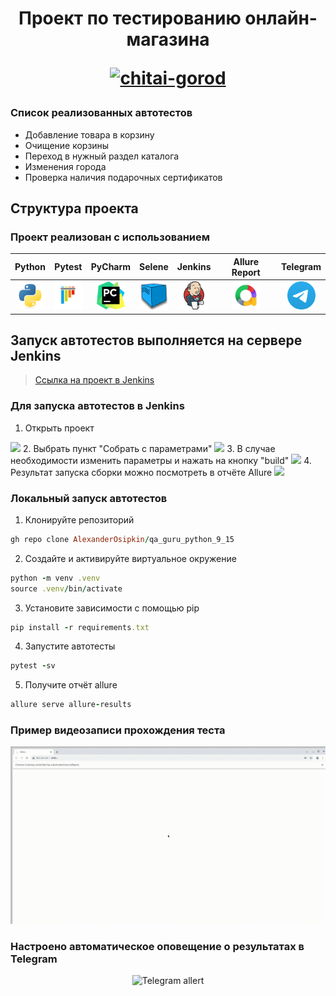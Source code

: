 <h1 align="center">Проект по тестированию онлайн-магазина 
<p align="center">
<a href="https://www.chitai-gorod.ru/" target="_blank">
<img src="https://upload.wikimedia.org/wikipedia/commons/3/3a/%D0%A7%D0%B8%D1%82%D0%B0%D0%B9-%D0%B3%D0%BE%D1%80%D0%BE%D0%B4.jpg" 
alt="chitai-gorod" width="240" height="164"> </a> 
</p></h1>

### Список реализованных автотестов
- Добавление товара в корзину
- Очищение корзины
- Переход в нужный раздел каталога
- Изменения города
- Проверка наличия подарочных сертификатов

## Структура проекта
### Проект реализован с использованием
|                                   Python                                    |                                   Pytest                                    |                                              PyCharm                                              |                                            Selene                                            |                                    Jenkins                                    |                           Allure Report                            |                                Telegram                                 |
|:---------------------------------------------------------------------------:|:---------------------------------------------------------------------------:|:-------------------------------------------------------------------------------------------------:|:--------------------------------------------------------------------------------------------:|:-----------------------------------------------------------------------------:|:------------------------------------------------------------------:|:-----------------------------------------------------------------------:|
| <img src="/Images/python-original.svg" alt="Python" width="45" height="45"> | <img src="/Images/pytest-original.svg" alt="Pytest" width="45" height="45"> |             <img src="/Images/PyCharm_Icon.svg" alt="Pycharm" width="45" height="45"> |             <img src="/Images/selenoid.png" alt="Selene" width="45" height="45"> | <img src="/Images/jenkins-original.svg" alt="Jenkins" width="45" height="45"> | <img src="/Images/allure.png" alt="Allure" width="45" height="45"> | <img src="/Images/telegram.svg" alt="Telegram" width="45" height="45">  |

## Запуск автотестов выполняется на сервере Jenkins
> <a target="_blank" href="https://jenkins.autotests.cloud/job/C09-AlexanderOsipkin-unit15/">Ссылка на проект в Jenkins</a>

### Для запуска автотестов в Jenkins
1. Открыть проект
<img src="/Images/Screenshots/img1.png">
2. Выбрать пункт "Собрать с параметрами"
<img src="/Images/Screenshots/img2.png">
3. В случае необходимости изменить параметры и нажать на кнопку "build"
<img src="/Images/Screenshots/img3.png">
4. Результат запуска сборки можно посмотреть в отчёте Allure
<img src="/Images/Screenshots/new_img4.png">

### Локальный запуск автотестов
1. Клонируйте репозиторий
```ruby
gh repo clone AlexanderOsipkin/qa_guru_python_9_15
```
2. Создайте и активируйте виртуальное окружение
  ```ruby
  python -m venv .venv
  source .venv/bin/activate
  ```
3. Установите зависимости с помощью pip
  ```ruby
  pip install -r requirements.txt
  ```
4. Запустите автотесты 
  ```ruby
  pytest -sv
  ```
5. Получите отчёт allure
```ruby
allure serve allure-results
``` 

### Пример видеозаписи прохождения теста
<img src="/Images/Screenshots/test.gif" alt="Test example">

### Настроено автоматическое оповещение о результатах в Telegram
<p align="center">
<img src="/Images/Screenshots/new_img5.png" alt="Telegram allert">
</p>

